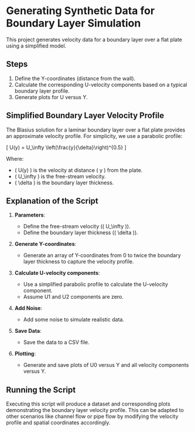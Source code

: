 # Generating Synthetic Data for Boundary Layer Simulation

This project generates velocity data for a boundary layer over a flat plate using a simplified model.

## Steps

1. Define the Y-coordinates (distance from the wall).
2. Calculate the corresponding U-velocity components based on a typical boundary layer profile.
3. Generate plots for U versus Y.

## Simplified Boundary Layer Velocity Profile

The Blasius solution for a laminar boundary layer over a flat plate provides an approximate velocity profile. For simplicity, we use a parabolic profile:

\[ U(y) = U_\infty \left(\frac{y}{\delta}\right)^{0.5} \]

Where:
- \( U(y) \) is the velocity at distance \( y \) from the plate.
- \( U_\infty \) is the free-stream velocity.
- \( \delta \) is the boundary layer thickness.

## Explanation of the Script

1. **Parameters**: 
    - Define the free-stream velocity (\( U_\infty \)).
    - Define the boundary layer thickness (\( \delta \)).

2. **Generate Y-coordinates**: 
    - Generate an array of Y-coordinates from 0 to twice the boundary layer thickness to capture the velocity profile.

3. **Calculate U-velocity components**: 
    - Use a simplified parabolic profile to calculate the U-velocity component.
    - Assume U1 and U2 components are zero.

4. **Add Noise**: 
    - Add some noise to simulate realistic data.

5. **Save Data**: 
    - Save the data to a CSV file.

6. **Plotting**: 
    - Generate and save plots of U0 versus Y and all velocity components versus Y.

## Running the Script

Executing this script will produce a dataset and corresponding plots demonstrating the boundary layer velocity profile. This can be adapted to other scenarios like channel flow or pipe flow by modifying the velocity profile and spatial coordinates accordingly.
